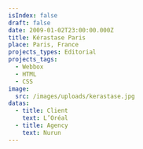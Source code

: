```yaml
---
isIndex: false
draft: false
date: 2009-01-02T23:00:00.000Z
title: Kérastase Paris
place: Paris, France
projects_types: Editorial
projects_tags:
  - Webbox
  - HTML
  - CSS
image:
  src: /images/uploads/kerastase.jpg
datas:
  - title: Client
    text: L’Oréal
  - title: Agency
    text: Nurun
---
```

